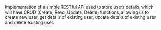 Implementation of a simple RESTful API used to store users details, which will have CRUD (Create, Read, Update, Delete) functions, allowing us to create new user, get details of existing user, update details of existing user and delete existing user.
